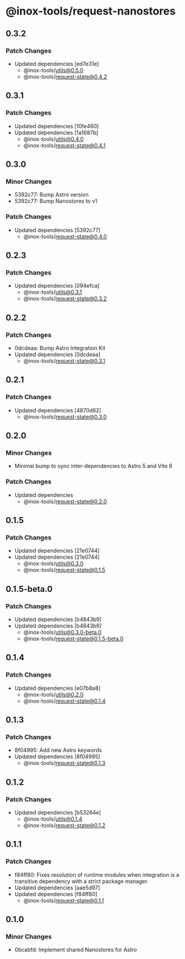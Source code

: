 # @inox-tools/request-nanostores

## 0.3.2

### Patch Changes

- Updated dependencies [ed7e31e]
  - @inox-tools/utils@0.5.0
  - @inox-tools/request-state@0.4.2

## 0.3.1

### Patch Changes

- Updated dependencies [10fe460]
- Updated dependencies [1a1687b]
  - @inox-tools/utils@0.4.0
  - @inox-tools/request-state@0.4.1

## 0.3.0

### Minor Changes

- 5392c77: Bump Astro version
- 5392c77: Bump Nanostores to v1

### Patch Changes

- Updated dependencies [5392c77]
  - @inox-tools/request-state@0.4.0

## 0.2.3

### Patch Changes

- Updated dependencies [094efca]
  - @inox-tools/utils@0.3.1
  - @inox-tools/request-state@0.3.2

## 0.2.2

### Patch Changes

- 0dcdeaa: Bump Astro Integration Kit
- Updated dependencies [0dcdeaa]
  - @inox-tools/request-state@0.3.1

## 0.2.1

### Patch Changes

- Updated dependencies [4870d82]
  - @inox-tools/request-state@0.3.0

## 0.2.0

### Minor Changes

- Minimal bump to sync inter-dependencies to Astro 5 and Vite 6

### Patch Changes

- Updated dependencies
  - @inox-tools/request-state@0.2.0

## 0.1.5

### Patch Changes

- Updated dependencies [21e0744]
- Updated dependencies [21e0744]
  - @inox-tools/utils@0.3.0
  - @inox-tools/request-state@0.1.5

## 0.1.5-beta.0

### Patch Changes

- Updated dependencies [b4843b9]
- Updated dependencies [b4843b9]
  - @inox-tools/utils@0.3.0-beta.0
  - @inox-tools/request-state@0.1.5-beta.0

## 0.1.4

### Patch Changes

- Updated dependencies [e07b8a8]
  - @inox-tools/utils@0.2.0
  - @inox-tools/request-state@0.1.4

## 0.1.3

### Patch Changes

- 8f04995: Add new Astro keywords
- Updated dependencies [8f04995]
  - @inox-tools/request-state@0.1.3

## 0.1.2

### Patch Changes

- Updated dependencies [b53264e]
  - @inox-tools/utils@0.1.4
  - @inox-tools/request-state@0.1.2

## 0.1.1

### Patch Changes

- f84ff80: Fixes resolution of runtime modules when integration is a transitive dependency with a strict package manager.
- Updated dependencies [aae5d97]
- Updated dependencies [f84ff80]
  - @inox-tools/request-state@0.1.1

## 0.1.0

### Minor Changes

- 0bcabfd: Implement shared Nanostores for Astro
